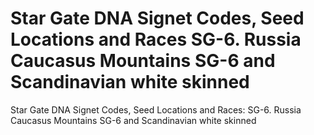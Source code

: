 # Star Gate DNA Signet Codes, Seed Locations and Races SG-6. Russia Caucasus Mountains SG-6 and Scandinavian white skinned

Star Gate DNA Signet Codes, Seed Locations and Races: SG-6. Russia Caucasus Mountains SG-6 and Scandinavian white skinned